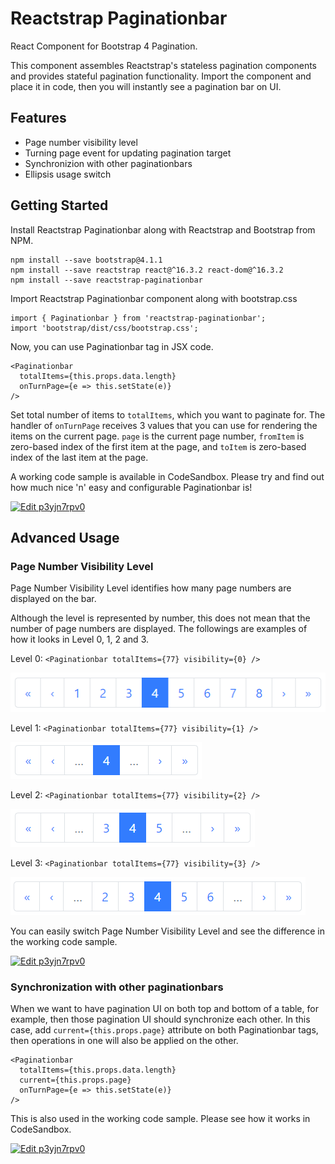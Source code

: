 # Reactstrap Paginationbar
React Component for Bootstrap 4 Pagination.

This component assembles Reactstrap's stateless pagination components and provides stateful pagination functionality. Import the component and place it in code, then you will instantly see a pagination bar on UI.

## Features
* Page number visibility level
* Turning page event for updating pagination target
* Synchronizion with other paginationbars
* Ellipsis usage switch

## Getting Started
Install Reactstrap Paginationbar along with Reactstrap and Bootstrap from NPM.

    npm install --save bootstrap@4.1.1
    npm install --save reactstrap react@^16.3.2 react-dom@^16.3.2
    npm install --save reactstrap-paginationbar

Import Reactstrap Paginationbar component along with bootstrap.css

    import { Paginationbar } from 'reactstrap-paginationbar';
    import 'bootstrap/dist/css/bootstrap.css';

Now, you can use Paginationbar tag in JSX code.

    <Paginationbar
      totalItems={this.props.data.length}
      onTurnPage={e => this.setState(e)}
    />

Set total number of items to `totalItems`, which you want to paginate for. The handler of `onTurnPage` receives 3 values that you can use for rendering the items on the current page. `page` is the current page number, `fromItem` is zero-based index of the first item at the page, and `toItem` is zero-based index of the last item at the page.

A working code sample is available in CodeSandbox. Please try and find out how much nice 'n' easy and configurable Paginationbar is!

[![Edit p3yjn7rpv0](https://codesandbox.io/static/img/play-codesandbox.svg)](https://codesandbox.io/s/p3yjn7rpv0?fontsize=14)

## Advanced Usage

### Page Number Visibility Level
Page Number Visibility Level identifies how many page numbers are displayed on the bar.

Although the level is represented by number, this does not mean that the number of page numbers are displayed. The followings are examples of how it looks in Level 0, 1, 2 and 3.

Level 0: `<Paginationbar totalItems={77} visibility={0} />`

![Page Number Visibility Level 0](https://github.com/y-code/reactstrap-paginationbar/blob/master/docs/images/visibility-0.png)

Level 1: `<Paginationbar totalItems={77} visibility={1} />`

![Page Number Visibility Level 0](https://github.com/y-code/reactstrap-paginationbar/blob/master/docs/images/visibility-1.png)

Level 2: `<Paginationbar totalItems={77} visibility={2} />`

![Page Number Visibility Level 0](https://github.com/y-code/reactstrap-paginationbar/blob/master/docs/images/visibility-2.png)

Level 3: `<Paginationbar totalItems={77} visibility={3} />`

![Page Number Visibility Level 0](https://github.com/y-code/reactstrap-paginationbar/blob/master/docs/images/visibility-3.png)

You can easily switch Page Number Visibility Level and see the difference in the working code sample.

[![Edit p3yjn7rpv0](https://codesandbox.io/static/img/play-codesandbox.svg)](https://codesandbox.io/s/p3yjn7rpv0?fontsize=14)

### Synchronization with other paginationbars
When we want to have pagination UI on both top and bottom of a table, for example, then those pagination UI should synchronize each other. In this case, add `current={this.props.page}` attribute on both Paginationbar tags, then operations in one will also be applied on the other.

    <Paginationbar
      totalItems={this.props.data.length}
      current={this.props.page}
      onTurnPage={e => this.setState(e)}
    />

This is also used in the working code sample. Please see how it works in CodeSandbox.

[![Edit p3yjn7rpv0](https://codesandbox.io/static/img/play-codesandbox.svg)](https://codesandbox.io/s/p3yjn7rpv0?fontsize=14)
